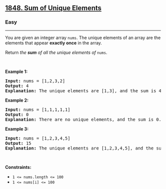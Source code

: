 <h2><a href="https://leetcode.com/problems/sum-of-unique-elements">1848. Sum of Unique Elements</a></h2><h3>Easy</h3><hr><p>You are given an integer array <code>nums</code>. The unique elements of an array are the elements that appear <strong>exactly once</strong> in the array.</p>

<p>Return <em>the <strong>sum</strong> of all the unique elements of </em><code>nums</code>.</p>

<p> </p>
<p><strong class="example">Example 1:</strong></p>

<pre>
<strong>Input:</strong> nums = [1,2,3,2]
<strong>Output:</strong> 4
<strong>Explanation:</strong> The unique elements are [1,3], and the sum is 4.
</pre>

<p><strong class="example">Example 2:</strong></p>

<pre>
<strong>Input:</strong> nums = [1,1,1,1,1]
<strong>Output:</strong> 0
<strong>Explanation:</strong> There are no unique elements, and the sum is 0.
</pre>

<p><strong class="example">Example 3:</strong></p>

<pre>
<strong>Input:</strong> nums = [1,2,3,4,5]
<strong>Output:</strong> 15
<strong>Explanation:</strong> The unique elements are [1,2,3,4,5], and the sum is 15.
</pre>

<p> </p>
<p><strong>Constraints:</strong></p>

<ul>
	<li><code>1 <= nums.length <= 100</code></li>
	<li><code>1 <= nums[i] <= 100</code></li>
</ul>

